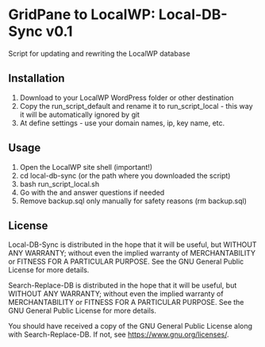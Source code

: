 # GridPane to LocalWP: Local-DB-Sync v0.1

Script for updating and rewriting the LocalWP database

## Installation

1. Download to your LocalWP WordPress folder or other destination
2. Copy the run_script_default and rename it to run_script_local - this way it will be automatically ignored by git
3. At define settings - use your domain names, ip, key name, etc.

## Usage

1. Open the LocalWP site shell (important!)
2. cd local-db-sync (or the path where you downloaded the script)
3. bash run_script_local.sh
4. Go with the and answer questions if needed
5. Remove backup.sql only manually for safety reasons (rm backup.sql)

## License

Local-DB-Sync is distributed in the hope that it will be useful, but WITHOUT ANY WARRANTY; without even the implied warranty of MERCHANTABILITY or FITNESS FOR A PARTICULAR PURPOSE. See the GNU General Public License for more details.

Search-Replace-DB is distributed in the hope that it will be useful, but WITHOUT ANY WARRANTY; without even the implied warranty of MERCHANTABILITY or FITNESS FOR A PARTICULAR PURPOSE. See the GNU General Public License for more details.

You should have received a copy of the GNU General Public License along with Search-Replace-DB. If not, see https://www.gnu.org/licenses/.
